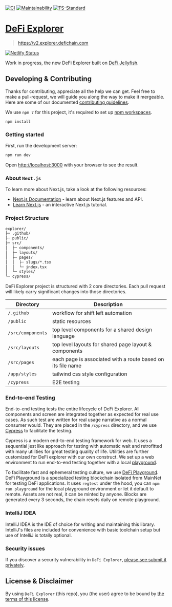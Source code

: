[![CI](https://github.com/DeFiCh/explorer/actions/workflows/ci.yml/badge.svg)](https://github.com/DeFiCh/explorer/actions/workflows/ci.yml)
[![Maintainability](https://api.codeclimate.com/v1/badges/c206ba9a4fdf0699229c/maintainability)](https://codeclimate.com/github/DeFiCh/explorer/maintainability)
[![TS-Standard](https://badgen.net/badge/code%20style/ts-standard/blue?icon=typescript)](https://github.com/standard/ts-standard)

# [DeFi Explorer](https://v2.explorer.defichain.com)

> https://v2.explorer.defichain.com

[![Netlify Status](https://api.netlify.com/api/v1/badges/7c8f536f-028f-493f-953f-293dcde36f89/deploy-status)](https://app.netlify.com/sites/defi-explorer/deploys)

Work in progress, the new DeFi Explorer built on [DeFi Jellyfish](https://github.com/DeFiCh/jellyfish).

## Developing & Contributing

Thanks for contributing, appreciate all the help we can get. Feel free to make a pull-request, we will guide you along
the way to make it mergeable. Here are some of our documented [contributing guidelines](CONTRIBUTING.md).

We use `npm 7` for this project, it's required to set
up [npm workspaces](https://docs.npmjs.com/cli/v7/using-npm/workspaces).

```shell
npm install
```

### Getting started

First, run the development server:

```bash
npm run dev
```

Open [http://localhost:3000](http://localhost:3000) with your browser to see the result.

### About `Next.js`

To learn more about Next.js, take a look at the following resources:

- [Next.js Documentation](https://nextjs.org/docs) - learn about Next.js features and API.
- [Learn Next.js](https://nextjs.org/learn) - an interactive Next.js tutorial.

### Project Structure

```txt
explorer/
├─ .github/
├─ public/
├─ src/
│  ├─ components/
│  ├─ layouts/
│  ├─ pages/
│  │  ├─ slugs/*.tsx
│  │  └─ index.tsx
│  └─ styles/
└─ cypress/
```

DeFi Explorer project is structured with 2 core directories. Each pull request will likely carry significant changes
into those directories.

Directory               | Description
------------------------|-------------
`/.github`              | workflow for shift left automation
`/public`               | static resources
`/src/components`       | top level components for a shared design language
`/src/layouts`          | top level layouts for shared page layout & components
`/src/pages`            | each page is associated with a route based on its file name
`/app/styles`           | tailwind css style configuration
`/cypress`              | E2E testing

### End-to-end Testing

End-to-end testing tests the entire lifecycle of DeFi Explorer. All components and screen are integrated together as
expected for real use cases. As such test are written for real usage narrative as a normal consumer would. They are
placed in the `/cypress` directory, and we use [Cypress](https://github.com/cypress-io/cypress) to facilitate the
testing.

Cypress is a modern end-to-end testing framework for web. It uses a sequential jest like approach for testing with
automatic wait and retrofitted with many utilities for great testing quality of life. Utilities are further customized
for DeFi explorer with our own construct. We set up a web environment to run end-to-end testing together with a
local [playground](https://github.com/DeFiCh/playground).

To facilitate fast and ephemeral testing culture, we use [DeFi Playground](https://github.com/DeFiCh/playground). DeFi
Playground is a specialized testing blockchain isolated from MainNet for testing DeFi applications. It uses `regtest`
under the hood, you can `npm run playground` for the local playground environment or let it default to remote. Assets
are not real, it can be minted by anyone. Blocks are generated every 3 seconds, the chain resets daily on remote
playground.

### IntelliJ IDEA

IntelliJ IDEA is the IDE of choice for writing and maintaining this library. IntelliJ's files are included for
convenience with basic toolchain setup but use of IntelliJ is totally optional.

### Security issues

If you discover a security vulnerability in
`DeFi Explorer`, [please see submit it privately](https://github.com/DeFiCh/.github/blob/main/SECURITY.md).

## License & Disclaimer

By using `DeFi Explorer` (this repo), you (the user) agree to be bound by [the terms of this license](LICENSE).

